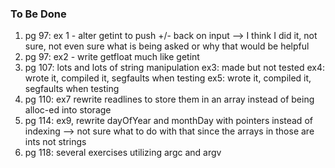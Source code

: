 ### To Be Done
1.  pg 97: ex 1 - alter getint to push +/- back on input --> I think I did it, not sure, not even sure what is being asked or why that would be helpful
2.  pg 97: ex2 - write getfloat much like getint
3.  pg 107: lots and lots of string manipulation
  ex3: made but not tested
  ex4: wrote it, compiled it, segfaults when testing
  ex5: wrote it, compiled it, segfaults when testing
4.  pg 110: ex7 rewrite readlines to store them in an array instead of being alloc-ed into storage
5.  pg 114: ex9, rewrite dayOfYear and monthDay with pointers instead of indexing --> not sure what to do with that since the arrays in those are ints not strings
6.  pg 118: several exercises utilizing argc and argv
